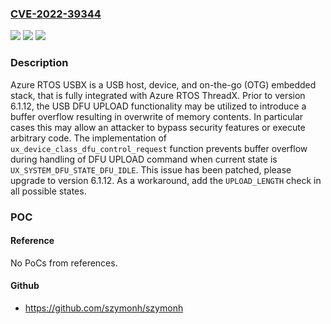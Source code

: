 ### [CVE-2022-39344](https://cve.mitre.org/cgi-bin/cvename.cgi?name=CVE-2022-39344)
![](https://img.shields.io/static/v1?label=Product&message=usbx&color=blue)
![](https://img.shields.io/static/v1?label=Version&message=n%2Fa&color=blue)
![](https://img.shields.io/static/v1?label=Vulnerability&message=CWE-120%3A%20Buffer%20Copy%20without%20Checking%20Size%20of%20Input%20('Classic%20Buffer%20Overflow')&color=brighgreen)

### Description

Azure RTOS USBX is a USB host, device, and on-the-go (OTG) embedded stack, that is fully integrated with Azure RTOS ThreadX. Prior to version 6.1.12, the USB DFU UPLOAD functionality may be utilized to introduce a buffer overflow resulting in overwrite of memory contents. In particular cases this may allow an attacker to bypass security features or execute arbitrary code. The implementation of `ux_device_class_dfu_control_request` function prevents buffer overflow during handling of DFU UPLOAD command when current state is `UX_SYSTEM_DFU_STATE_DFU_IDLE`. This issue has been patched, please upgrade to version 6.1.12. As a workaround, add the `UPLOAD_LENGTH` check in all possible states.

### POC

#### Reference
No PoCs from references.

#### Github
- https://github.com/szymonh/szymonh

